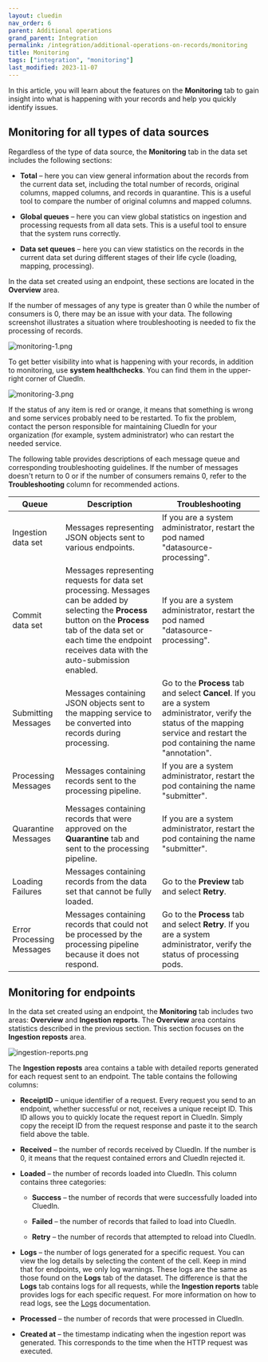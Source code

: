 ```yaml
---
layout: cluedin
nav_order: 6
parent: Additional operations
grand_parent: Integration
permalink: /integration/additional-operations-on-records/monitoring
title: Monitoring
tags: ["integration", "monitoring"]
last_modified: 2023-11-07
---
```


In this article, you will learn about the features on the **Monitoring** tab to gain insight into what is happening with your records and help you quickly identify issues.

## Monitoring for all types of data sources

Regardless of the type of data source, the **Monitoring** tab in the data set includes the following sections:

- **Total** – here you can view general information about the records from the current data set, including the total number of records, original columns, mapped columns, and records in quarantine. This is a useful tool to compare the number of original columns and mapped columns.

- **Global queues** – here you can view global statistics on ingestion and processing requests from all data sets. This is a useful tool to ensure that the system runs correctly.

- **Data set queues** – here you can view statistics on the records in the current data set during different stages of their life cycle (loading, mapping, processing).

In the data set created using an endpoint, these sections are located in the **Overview** area.

If the number of messages of any type is greater than 0 while the number of consumers is 0, there may be an issue with your data. The following screenshot illustrates a situation where troubleshooting is needed to fix the processing of records.

![monitoring-1.png](../../assets/images/integration/additional-operations/monitoring-1.png)

To get better visibility into what is happening with your records, in addition to monitoring, use **system healthchecks**. You can find them in the upper-right corner of CluedIn.

![monitoring-3.png](../../assets/images/integration/additional-operations/monitoring-3.png)

If the status of any item is red or orange, it means that something is wrong and some services probably need to be restarted. To fix the problem, contact the person responsible for maintaining CluedIn for your organization (for example, system administrator) who can restart the needed service.

The following table provides descriptions of each message queue and corresponding troubleshooting guidelines. If the number of messages doesn't return to 0 or if the number of consumers remains 0, refer to the **Troubleshooting** column for recommended actions.

| Queue | Description | Troubleshooting |
|--|--|--|
| Ingestion data set | Messages representing JSON objects sent to various endpoints. | If you are a system administrator, restart the pod named "datasource-processing". |
| Commit data set | Messages representing requests for data set processing. Messages can be added by selecting the **Process** button on the **Process** tab of the data set or each time the endpoint receives data with the auto-submission enabled. | If you are a system administrator, restart the pod named "datasource-processing". |
| Submitting Messages | Messages containing JSON objects sent to the mapping service to be converted into records during processing. | Go to the **Process** tab and select **Cancel**. If you are a system administrator, verify the status of the mapping service and restart the pod containing the name "annotation". |
| Processing Messages | Messages containing records sent to the processing pipeline. | If you are a system administrator, restart the pod containing the name "submitter". |
| Quarantine Messages | Messages containing records that were approved on the **Quarantine** tab and sent to the processing pipeline. | If you are a system administrator, restart the pod containing the name "submitter". |
| Loading Failures | Messages containing records from the data set that cannot be fully loaded. | Go to the **Preview** tab and select **Retry**. |
| Error Processing Messages | Messages containing records that could not be processed by the processing pipeline because it does not respond. | Go to the **Process** tab and select **Retry**. If you are a system administrator, verify the status of processing pods. |

## Monitoring for endpoints

In the data set created using an endpoint, the **Monitoring** tab includes two areas: **Overview** and **Ingestion reports**. The **Overview** area contains statistics described in the previous section. This section focuses on the **Ingestion reposts** area.

![ingestion-reports.png](../../assets/images/integration/additional-operations/ingestion-reports.png)

The **Ingestion reposts** area contains a table with detailed reports generated for each request sent to an endpoint. The table contains the following columns:

- **ReceiptID** – unique identifier of a request. Every request you send to an endpoint, whether successful or not, receives a unique receipt ID. This ID allows you to quickly locate the request report in CluedIn. Simply copy the receipt ID from the request response and paste it to the search field above the table.

- **Received** – the number of records received by CluedIn. If the number is 0, it means that the request contained errors and CluedIn rejected it.

- **Loaded** – the number of records loaded into CluedIn. This column contains three categories:

    - **Success** – the number of records that were successfully loaded into CluedIn.

    - **Failed** – the number of records that failed to load into CluedIn.

    - **Retry** – the number of records that attempted to reload into CluedIn.

- **Logs** – the number of logs generated for a specific request. You can view the log details by selecting the content of the cell. Keep in mind that for endpoints, we only log warnings. These logs are the same as those found on the **Logs** tab of the dataset. The difference is that the **Logs** tab contains logs for all requests, while the **Ingestion reports** table provides logs for each specific request. For more information on how to read logs, see the [Logs](/Documentation/Data-sources/Additional-operations/Logs) documentation.

- **Processed** – the number of records that were processed in CluedIn.

- **Created at** – the timestamp indicating when the ingestion report was generated. This corresponds to the time when the HTTP request was executed.
